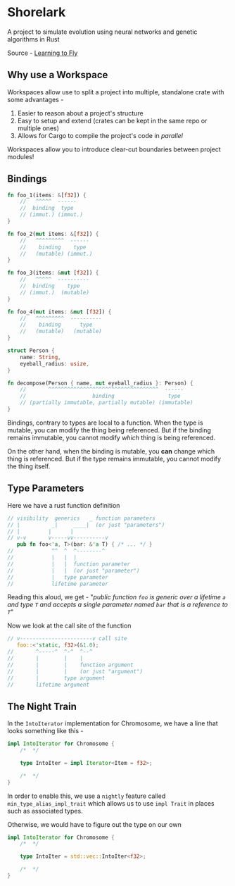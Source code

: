 # Shorelark

A project to simulate evolution using neural networks and genetic algorithms in Rust

Source - [Learning to Fly](https://pwy.io/en/posts/learning-to-fly-pt1/)

## Why use a Workspace

Workspaces allow use to split a project into multiple, standalone crate with some advantages -

1. Easier to reason about a project's structure
2. Easy to setup and extend (crates can be kept in the same repo or multiple ones)
3. Allows for Cargo to compile the project's code in _parallel_

Workspaces allow you to introduce clear-cut boundaries between project modules!

## Bindings

```rust
fn foo_1(items: &[f32]) {
    //   ^^^^^  ------
    //  binding  type
    // (immut.) (immut.)
}

fn foo_2(mut items: &[f32]) {
    //   ^^^^^^^^^  ------
    //    binding    type
    //   (mutable) (immut.)
}

fn foo_3(items: &mut [f32]) {
    //   ^^^^^  ----------
    //  binding    type
    // (immut.)  (mutable)
}

fn foo_4(mut items: &mut [f32]) {
    //   ^^^^^^^^^  ----------
    //    binding      type
    //   (mutable)   (mutable)
}

struct Person {
    name: String,
    eyeball_radius: usize,
}

fn decompose(Person { name, mut eyeball_radius }: Person) {
    //       ^^^^^^^^^^^^^^^^^^^^^^^^^^^^^^^^^^^  ------
    //                     binding                 type
    // (partially immutable, partially mutable) (immutable)
}
```

Bindings, contrary to types are local to a function. When the type is mutable, you can modify the thing being referenced. But if the binding remains immutable, you cannot modify _which_ thing is being referenced.

On the other hand, when the binding is mutable, you **can** change which thing is referenced. But if the type remains immutable, you cannot modify the thing itself.

## Type Parameters

Here we have a rust function definition

```rust
// visibility  generics   _ function parameters
// |          _|     ____|  (or just "parameters")
// |         |      |
// v-v       v-----vv----------v
   pub fn foo<'a, T>(bar: &'a T) { /* ... */ }
//            ^^  ^  ^--------^
//            |   |  |
//            |   |  function parameter
//            |   |  (or just "parameter")
//            |   type parameter
//            lifetime parameter
```

Reading this aloud, we get - "_public function `foo` is generic over a lifetime `a` and type `T` and accepts a single parameter named `bar` that is a reference to `T`_"

Now we look at the call site of the function

```rust
// v-----------------------v call site
   foo::<'static, f32>(&1.0);
//       ^-----^  ^-^  ^--^
//       |        |    |
//       |        |    function argument
//       |        |    (or just "argument")
//       |        type argument
//       lifetime argument
```

## The Night Train

In the `IntoIterator` implementation for Chromosome, we have a line that looks something like this -

```rust
impl IntoIterator for Chromosome {
    /*  */

    type IntoIter = impl Iterator<Item = f32>;

    /*  */
}
```

In order to enable this, we use a `nightly` feature called `min_type_alias_impl_trait` which allows us to use `impl Trait` in places such as associated types.

Otherwise, we would have to figure out the type on our own

```rust
impl IntoIterator for Chromosome {
    /*  */

    type IntoIter = std::vec::IntoIter<f32>;

    /*  */
}
```
